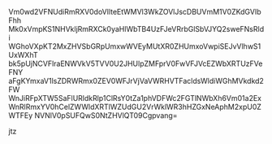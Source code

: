 Vm0wd2VFNUdiRmRXV0doVllteEtWMVl3WkZOVlJscDBUVmM1V0ZKdGVIbFhh
Mk0xVmpKS1NHVkljRmRXCk0yaHlWbTB4UzFJeVRrbGlSbVJYQ2sweFNsRldi
WGhoVXpKT2MxZHVSbGRpUmxwWVEyMUtXR0ZHUmxoVwpiSEJvVlhwS1UxWXhT
bk5pUjNCVFlraENWVkV5TVV0U2JHUlpZMFprV0FwVFJVcEZWbXRTUzFVeFNY
aFgKYmxaV1lsZDRWRmx0ZEV0WFJrVjVaVWRHVTFacldsWldiWGhMVkdkd2FW
WnJiRFpXTW5SaFlURldkRlp1ClRsY0tZa1phVDFWc2FGTlNWbXh6Vm01a2Ex
WnRlRmxYV0hCelZWWldXRTlWZUdGU2VrWklWR3hHZGxNeAphM2xpU0ZWTFEy
NVNlV0pSUFQwS0NtZHVlQT09Cgpvang=

jtz